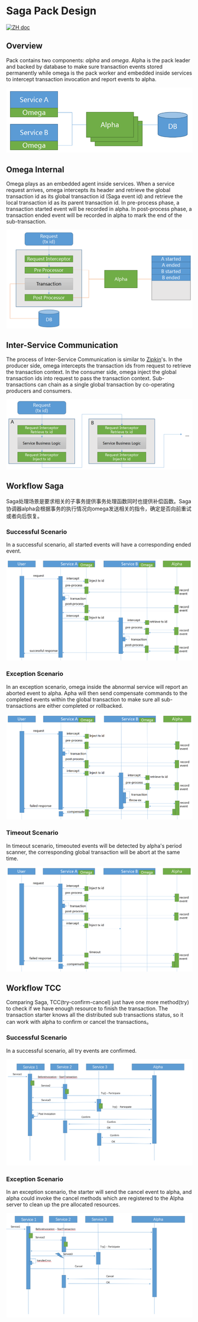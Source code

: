 # Saga Pack Design
[![ZH doc](https://img.shields.io/badge/document-中文-blue.svg)](design_zh.md)
## Overview
Pack contains two components: *alpha* and *omega*. Alpha is the pack leader and backed by database to make sure transaction events stored permanently while omega is the pack worker and embedded inside services to intercept transaction invocation and report events to alpha.

![Pack Architecture](static_files/pack.png)

## Omega Internal
Omega plays as an embedded agent inside services. When a service request arrives, omega intercepts its header and retrieve the global transaction id as its global transaction id (Saga event id) and retrieve the local transaction id as its parent transaction id. In pre-process phase, a transaction started event will be recorded in alpha. In post-process phase, a transaction ended event will be recorded in alpha to mark the end of the sub-transaction.

![Omega Internal](static_files/omega_internal.png)

## Inter-Service Communication
The process of Inter-Service Communication is similar to [Zipkin](https://github.com/openzipkin/zipkin)'s. In the producer side, omega intercepts the transaction ids from request to retrieve the transaction context. In the consumer side, omega inject the global transaction ids into request to pass the transaction context. Sub-transactions can chain as a single global transaction by co-operating producers and consumers.

![Inter-Service Communication](static_files/inter-service_communication.png)

## Workflow Saga
Saga处理场景是要求相关的子事务提供事务处理函数同时也提供补偿函数。Saga协调器alpha会根据事务的执行情况向omega发送相关的指令，确定是否向前重试或者向后恢复。
### Successful Scenario
In a successful scenario, all started events will have a corresponding ended event.

![Successful Scenario](static_files/successful_scenario.png)

### Exception Scenario
In an exception scenario, omega inside the abnormal service will report an aborted event to alpha. Apha will then send compensate commands to the completed events within the global transaction to make sure all sub-transactions are either completed or rollbacked.

![Exception Scenario](static_files/exception_scenario.png)

### Timeout Scenario
In timeout scenario, timeouted events will be detected by alpha's period scanner, the corresponding global transaction will be abort at the same time.

![Timeout Scenario](static_files/timeout_scenario.png)

## Workflow TCC
Comparing Saga, TCC(try-confirm-cancel) just have one more method(try) to check if we have enough resource to finish the transaction.
 The transaction starter knows all the distributed sub transactions status, so it can work with alpha to confirm or cancel the transactions。
### Successful Scenario
In a successful scenario, all try events are confirmed.

![Successful Scenario](static_files/successful_scenario_TCC.png)

### Exception Scenario
In an exception scenario, the starter will send the cancel event to alpha, and alpha could invoke the cancel methods which are registered to the Alpha server to clean up the pre allocated resources.

![Exception Scenario](static_files/exception_scenario_TCC.png)
